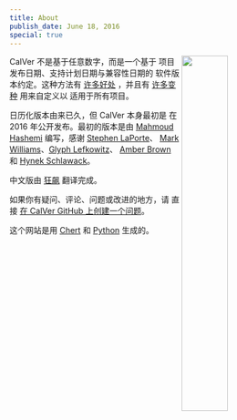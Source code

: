 ```yaml
---
title: About
publish_date: June 18, 2016
special: true
---
```


<img width=40% align=right src="/uploads/calver_cal_med.png">

CalVer 不是基于任意数字，而是一个基于
项目发布日期、支持计划日期与兼容性日期的
软件版本约定。这种方法有 [许多好处][designing_a_version]
，并且有 [许多变种][calver_overview] 用来自定义以
适用于所有项目。

日历化版本由来已久，但 CalVer 本身最初是
在 2016 年公开发布。最初的版本是由
[Mahmoud Hashemi][mahmoud] 编写，感谢 [Stephen LaPorte][Stephen]、
[Mark Williams][mark]、[Glyph Lefkowitz][glyph]、
[Amber Brown][hawkowl] 和 [Hynek Schlawack][hynek]。

中文版由 [狂飙][networm] 翻译完成。

如果你有疑问、评论、问题或改进的地方，请
直接 [在 CalVer GitHub 上创建一个问题][issue]。

这个网站是用 [Chert][chert] 和 [Python][python] 生成的。

[designing_a_version]: http://sedimental.org/designing_a_version.html
[calver_overview]: /overview.html

[mahmoud]: http://sedimental.org
[stephen]: https://twitter.com/sklaporte
[mark]: https://enotuniq.org/
[glyph]: https://twitter.com/glyph
[hawkowl]: https://github.com/hawkowl
[hynek]: https://twitter.com/hynek
[networm]: https://github.com/networm

[issue]: https://github.com/mahmoud/calver/issues

[chert]: https://github.com/mahmoud/chert
[python]: http://python.org

